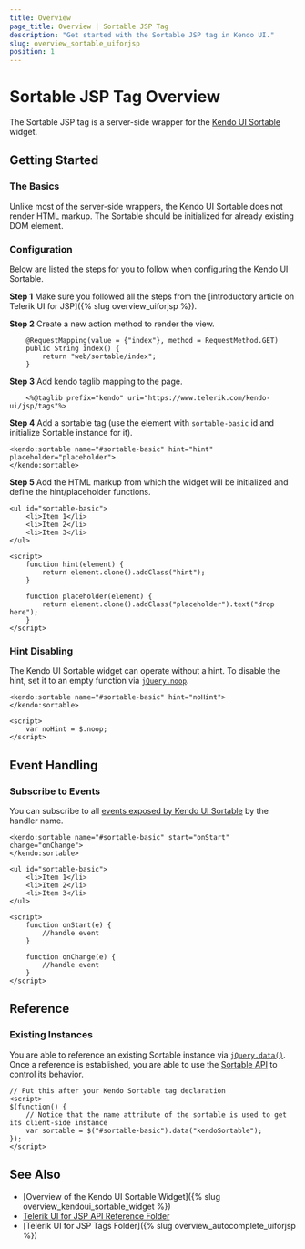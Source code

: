 ```yaml
---
title: Overview
page_title: Overview | Sortable JSP Tag
description: "Get started with the Sortable JSP tag in Kendo UI."
slug: overview_sortable_uiforjsp
position: 1
---
```


# Sortable JSP Tag Overview

The Sortable JSP tag is a server-side wrapper for the [Kendo UI Sortable](/api/javascript/ui/sortable) widget.

## Getting Started

### The Basics

Unlike most of the server-side wrappers, the Kendo UI Sortable does not render HTML markup. The Sortable should be initialized for already existing DOM element.

### Configuration

Below are listed the steps for you to follow when configuring the Kendo UI Sortable.

**Step 1** Make sure you followed all the steps from the [introductory article on Telerik UI for JSP]({% slug overview_uiforjsp %}).

**Step 2** Create a new action method to render the view.



        @RequestMapping(value = {"index"}, method = RequestMethod.GET)
        public String index() {
            return "web/sortable/index";
        }

**Step 3** Add kendo taglib mapping to the page.



        <%@taglib prefix="kendo" uri="https://www.telerik.com/kendo-ui/jsp/tags"%>

**Step 4** Add a sortable tag (use the element with `sortable-basic` id and initialize Sortable instance for it).



    <kendo:sortable name="#sortable-basic" hint="hint" placeholder="placeholder">
    </kendo:sortable>

**Step 5** Add the HTML markup from which the widget will be initialized and define the hint/placeholder functions.



    <ul id="sortable-basic">
        <li>Item 1</li>
        <li>Item 2</li>
        <li>Item 3</li>
    </ul>

    <script>
        function hint(element) {
            return element.clone().addClass("hint");
        }

        function placeholder(element) {
            return element.clone().addClass("placeholder").text("drop here");
        }
    </script>

### Hint Disabling

The Kendo UI Sortable widget can operate without a hint. To disable the hint, set it to an empty function via [`jQuery.noop`](https://api.jquery.com/jQuery.noop/).



    <kendo:sortable name="#sortable-basic" hint="noHint">
    </kendo:sortable>

    <script>
        var noHint = $.noop;
    </script>

## Event Handling

### Subscribe to Events

You can subscribe to all [events exposed by Kendo UI Sortable](/api/javascript/ui/sortable#events) by the handler name.



    <kendo:sortable name="#sortable-basic" start="onStart" change="onChange">
    </kendo:sortable>

    <ul id="sortable-basic">
        <li>Item 1</li>
        <li>Item 2</li>
        <li>Item 3</li>
    </ul>

    <script>
        function onStart(e) {
            //handle event
        }

        function onChange(e) {
            //handle event
        }
    </script>

## Reference

### Existing Instances

You are able to reference an existing Sortable instance via [`jQuery.data()`](https://api.jquery.com/jQuery.data/). Once a reference is established, you are able to use the [Sortable API](/api/javascript/ui/sortable#methods) to control its behavior.



    // Put this after your Kendo Sortable tag declaration
    <script>
    $(function() {
        // Notice that the name attribute of the sortable is used to get its client-side instance
        var sortable = $("#sortable-basic").data("kendoSortable");
    });
    </script>

## See Also

* [Overview of the Kendo UI Sortable Widget]({% slug overview_kendoui_sortable_widget %})
* [Telerik UI for JSP API Reference Folder](/api/jsp/autocomplete/animation)
* [Telerik UI for JSP Tags Folder]({% slug overview_autocomplete_uiforjsp %})
